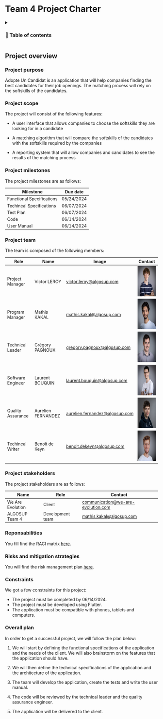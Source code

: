 # Team 4 Project Charter

<details>

<summary> 
<b> 

### 📖 Table of contents 

</b> 
</summary>

- [Project overview](#project-overview)
  - [Project purpose](#project-purpose)
  - [Project scope](#project-scope)
  - [Project milestones](#project-milestones)
  - [Project team](#project-team)
  - [Project stakeholders](#project-stakeholders)
  - [Reponsabilities](#reponsabilities)
  - [Risks and mitigation strategies](#risks-and-mitigation-strategies)
  - [Constraints](#constraints)
  - [Overall plan](#overall-plan)
  
</details>

## Project overview

### Project purpose

Adopte Un Candidat is an application that will help companies finding the best candidates for their job openings. The matching process will rely on the softskills of the candidates.

### Project scope

The project will consist of the following features:

- A user interface that allows companies to choose the softskills they are looking for in a candidate

- A matching algorithm that will compare the softskills of the candidates with the softskills required by the companies

- A reporting system that will allow companies and candidates to see the results of the matching process

### Project milestones

The project milestones are as follows:

| Milestone | Due date |
| ------ | ---------------- |
| Functional Specifications | 05/24/2024 |
| Techincal Specifications | 06/07/2024 |
| Test Plan | 06/07/2024 |
| Code | 06/14/2024 |
| User Manual | 06/14/2024 |

### Project team

The team is composed of the following members:

| Role | Name | Image | Contact |
| ------ | ---------------- | ---------------- | ---------------- |
| Project Manager | Victor LEROY | victor.leroy@algosup.com | <img src="https://github.com/algosup/2023-2024-project-5-flutter-team-4/blob/Management/pictures/victor.png" width="100" height="100" /> |
| Program Manager | Mathis KAKAL | mathis.kakal@algosup.com | <img src="https://github.com/algosup/2023-2024-project-5-flutter-team-4/blob/Management/pictures/mathis.png" width="100" height="100" />
| Technical Leader | Grégory PAGNOUX | gregory.pagnoux@algosup.com | <img src="https://github.com/algosup/2023-2024-project-5-flutter-team-4/blob/Management/pictures/gregory.png" width="100" height="100" /> |
| Software Engineer | Laurent BOUQUIN | laurent.bouquin@algosup.com | <img src="https://github.com/algosup/2023-2024-project-5-flutter-team-4/blob/Management/pictures/laurent.png" width="100" height="100" /> |
| Quality Assurance | Aurélien FERNANDEZ | aurelien.fernandez@algosup.com | <img src="https://github.com/algosup/2023-2024-project-5-flutter-team-4/blob/Management/pictures/aurelien.png" width="100" height="100" /> |
| Techincal Writer | Benoît de Keyn | benoit.dekeyn@algosup.com | <img src="https://github.com/algosup/2023-2024-project-5-flutter-team-4/blob/Management/pictures/benoit.png" width="100" height="100" /> |

### Project stakeholders

The project stakeholders are as follows:


| Name | Role | Contact |
| ------ | ---------------- | ---------------- |
| We Are Evolution | Client |  communication@we-are-evolution.com |
| ALGOSUP Team 4 | Development team | mathis.kakal@algosup.com |

### Reponsabilities

You fill find the RACI matrix [here]().

### Risks and mitigation strategies

You will find the risk management plan [here]().

### Constraints

We got a few constraints for this project:

- The project must be completed by 06/14/2024.
- The project must be developed using Flutter.
- The application must be compatible with phones, tablets and computers.

### Overall plan

In order to get a successful project, we will follow the plan below:

1. We will start by defining the functional specifications of the application and the needs of the client. We will also brainstorm on the features that the application should have.

2. We will then define the technical specifications of the application and the architecture of the application.

3. The team will develop the application, create the tests and write the user manual.

4. The code will be reviewed by the technical leader and the quality assurance engineer.

5. The application will be delivered to the client.



